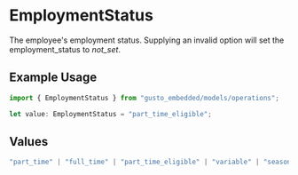 # EmploymentStatus

The employee's employment status. Supplying an invalid option will set the employment_status to *not_set*.

## Example Usage

```typescript
import { EmploymentStatus } from "gusto_embedded/models/operations";

let value: EmploymentStatus = "part_time_eligible";
```

## Values

```typescript
"part_time" | "full_time" | "part_time_eligible" | "variable" | "seasonal" | "not_set"
```